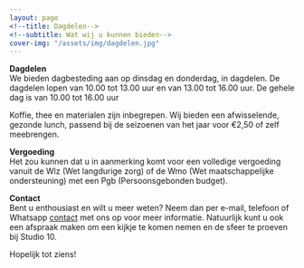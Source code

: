 ```yaml
---
layout: page
<!--title: Dagdelen-->
<!--subtitle: Wat wij u kunnen bieden-->
cover-img: "/assets/img/dagdelen.jpg"
---
```


**Dagdelen**  
We bieden dagbesteding aan op dinsdag en donderdag, in dagdelen. De 
dagdelen lopen van 10.00 tot 13.00 uur en van 13.00 tot 16.00 uur. 
De gehele dag is van 10.00 tot 16.00 uur

Koffie, thee en materialen zijn inbegrepen. Wij bieden een afwisselende,
gezonde lunch, passend bij de seizoenen van het jaar voor €2,50 of zelf
meebrengen. 

**Vergoeding**  
Het zou kunnen dat u in aanmerking komt voor een volledige vergoeding vanuit de
Wlz (Wet langdurige zorg) of de Wmo (Wet maatschappelijke ondersteuning) met
een Pgb (Persoonsgebonden budget). 

**Contact**  
Bent u enthousiast en wilt u meer weten? Neem dan per e-mail, telefoon of
Whatsapp [contact](/contact) met ons op voor meer informatie. Natuurlijk kunt u ook een
afspraak maken om een kijkje te komen nemen en de sfeer te proeven bij Studio&nbsp;10.

Hopelijk tot ziens!


